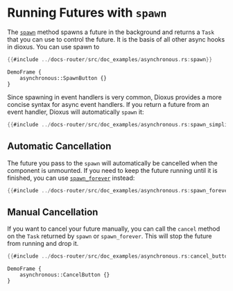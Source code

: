 # Running Futures with `spawn`

The [`spawn`](https://docs.rs/dioxus/0.7/dioxus/prelude/fn.spawn.html) method spawns a future in the background and returns a `Task` that you can use to control the future. It is the basis of all other async hooks in dioxus. You can use spawn to 

```rust
{{#include ../docs-router/src/doc_examples/asynchronous.rs:spawn}}
```

```inject-dioxus
DemoFrame {
    asynchronous::SpawnButton {}
}
```

Since spawning in event handlers is very common, Dioxus provides a more concise syntax for async event handlers. If you return a future from an event handler, Dioxus will automatically `spawn` it:

```rust
{{#include ../docs-router/src/doc_examples/asynchronous.rs:spawn_simplified}}
```

## Automatic Cancellation

The future you pass to the `spawn` will automatically be cancelled when the component is unmounted. If you need to keep the future running until it is finished, you can use [`spawn_forever`](https://docs.rs/dioxus/0.7/dioxus/prelude/fn.spawn_forever.html) instead:

```rust
{{#include ../docs-router/src/doc_examples/asynchronous.rs:spawn_forever}}
```

## Manual Cancellation

If you want to cancel your future manually, you can call the `cancel` method on the `Task` returned by `spawn` or `spawn_forever`. This will stop the future from running and drop it.

```rust
{{#include ../docs-router/src/doc_examples/asynchronous.rs:cancel_button}}
```

```inject-dioxus
DemoFrame {
    asynchronous::CancelButton {}
}
```
